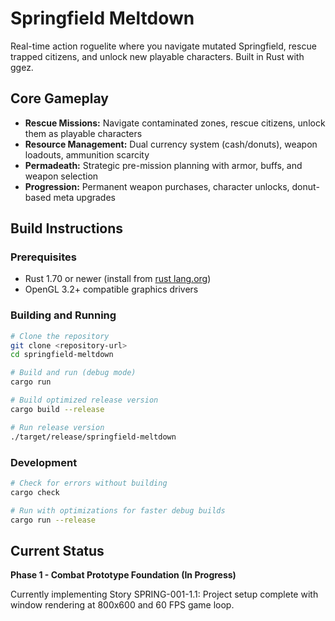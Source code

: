 # Springfield Meltdown

Real-time action roguelite where you navigate mutated Springfield, rescue trapped citizens, and unlock new playable characters. Built in Rust with ggez.

## Core Gameplay

- **Rescue Missions:** Navigate contaminated zones, rescue citizens, unlock them as playable characters
- **Resource Management:** Dual currency system (cash/donuts), weapon loadouts, ammunition scarcity
- **Permadeath:** Strategic pre-mission planning with armor, buffs, and weapon selection
- **Progression:** Permanent weapon purchases, character unlocks, donut-based meta upgrades

## Build Instructions

### Prerequisites

- Rust 1.70 or newer (install from [rust lang.org](https://www.rustlang.org/))
- OpenGL 3.2+ compatible graphics drivers

### Building and Running

```bash
# Clone the repository
git clone <repository-url>
cd springfield-meltdown

# Build and run (debug mode)
cargo run

# Build optimized release version
cargo build --release

# Run release version
./target/release/springfield-meltdown
```

### Development

```bash
# Check for errors without building
cargo check

# Run with optimizations for faster debug builds
cargo run --release
```

## Current Status

**Phase 1 - Combat Prototype Foundation (In Progress)**

Currently implementing Story SPRING-001-1.1: Project setup complete with window rendering at 800x600 and 60 FPS game loop.
